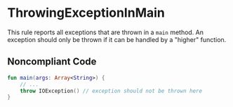 # ThrowingExceptionInMain

This rule reports all exceptions that are thrown in a `main` method.
An exception should only be thrown if it can be handled by a "higher" function.

## Noncompliant Code

```kotlin
fun main(args: Array<String>) {
    // ...
    throw IOException() // exception should not be thrown here
}
```
